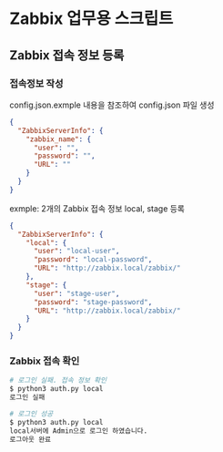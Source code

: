 # Zabbix 업무용 스크립트

## Zabbix 접속 정보 등록

### 접속정보 작성
config.json.exmple 내용을 참조하여 config.json 파일 생성

```json
{
  "ZabbixServerInfo": {
    "zabbix_name": {
      "user": "",
      "password": "",
      "URL": ""
    }
  }
}
```
exmple: 2개의 Zabbix 접속 정보 local, stage 등록
```json
{
  "ZabbixServerInfo": {
    "local": {
      "user": "local-user",
      "password": "local-password",
      "URL": "http://zabbix.local/zabbix/"
    },
    "stage": {
      "user": "stage-user",
      "password": "stage-password",
      "URL": "http://zabbix.local/zabbix/"
    }
  }
}
```
### Zabbix 접속 확인

```bash
# 로그인 실패. 접속 정보 확인
$ python3 auth.py local
로그인 실패

# 로그인 성공
$ python3 auth.py local
local서버에 Admin으로 로그인 하였습니다.
로그아웃 완료
```
